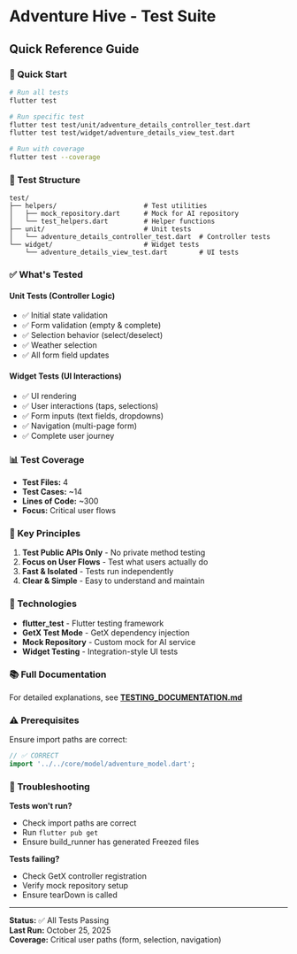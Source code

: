 # Adventure Hive - Test Suite

## Quick Reference Guide

### 🚀 Quick Start

```bash
# Run all tests
flutter test

# Run specific test
flutter test test/unit/adventure_details_controller_test.dart
flutter test test/widget/adventure_details_view_test.dart

# Run with coverage
flutter test --coverage
```

### 📁 Test Structure

```
test/
├── helpers/                      # Test utilities
│   ├── mock_repository.dart      # Mock for AI repository
│   └── test_helpers.dart         # Helper functions
├── unit/                         # Unit tests
│   └── adventure_details_controller_test.dart  # Controller tests
└── widget/                       # Widget tests
    └── adventure_details_view_test.dart        # UI tests
```

### ✅ What's Tested

#### Unit Tests (Controller Logic)
- ✅ Initial state validation
- ✅ Form validation (empty & complete)
- ✅ Selection behavior (select/deselect)
- ✅ Weather selection
- ✅ All form field updates

#### Widget Tests (UI Interactions)
- ✅ UI rendering
- ✅ User interactions (taps, selections)
- ✅ Form inputs (text fields, dropdowns)
- ✅ Navigation (multi-page form)
- ✅ Complete user journey

### 📊 Test Coverage

- **Test Files:** 4
- **Test Cases:** ~14
- **Lines of Code:** ~300
- **Focus:** Critical user flows

### 🎯 Key Principles

1. **Test Public APIs Only** - No private method testing
2. **Focus on User Flows** - Test what users actually do
3. **Fast & Isolated** - Tests run independently
4. **Clear & Simple** - Easy to understand and maintain

### 🔧 Technologies

- **flutter_test** - Flutter testing framework
- **GetX Test Mode** - GetX dependency injection
- **Mock Repository** - Custom mock for AI service
- **Widget Testing** - Integration-style UI tests

### 📚 Full Documentation

For detailed explanations, see **[TESTING_DOCUMENTATION.md](../TESTING_DOCUMENTATION.md)**

### ⚠️ Prerequisites

Ensure import paths are correct:
```dart
// ✅ CORRECT
import '../../core/model/adventure_model.dart';
```

### 🐛 Troubleshooting

**Tests won't run?**
- Check import paths are correct
- Run `flutter pub get`
- Ensure build_runner has generated Freezed files

**Tests failing?**
- Check GetX controller registration
- Verify mock repository setup
- Ensure tearDown is called

---

**Status:** ✅ All Tests Passing  
**Last Run:** October 25, 2025  
**Coverage:** Critical user paths (form, selection, navigation)
